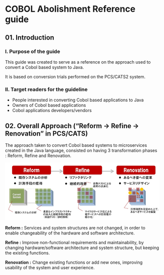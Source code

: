 # COBOL Abolishment Reference guide

## 01. Introduction

### I. Purpose of the guide
This guide was created to serve as a reference on the approach used to convert a Cobol based system to Java.

It is based on conversion trials performed on the PCS/CATS2 system.

### II. Target readers for the guideline

- People interested in converting Cobol based applications to Java
- Owners of Cobol based applications
- Cobol applications developers/vendors

## 02. Overall Approach (“Reform → Refine → Renovation” in PCS/CATS)
The approach taken to convert Cobol based systems to microservices created in the Java language, consisted on having 3 transformation phases : Reform, Refine and Renovation.

![Reform_Refine_Renovation](images/Reform_Refine_Renovation_JP.jpg)

**Reform :**
Services and system structures are not changed, in order to enable changeability of the hardware and software architecture.

**Refine :**
Improve non-functional requirements and maintainability, by changing hardware/software architecture and system structure, but keeping the existing functions.

**Renovation :**
Change existing functions or add new ones, improving usability of the system and user experience.